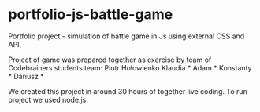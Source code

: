 # portfolio-js-battle-game
Portfolio project - simulation of battle game in Js using external CSS and API.


Project of game was prepared together as exercise by team of Codebrainers students team: 
Piotr Hołowienko
Klaudia *
Adam *
Konstanty *
Dariusz *

We created this project in around 30 hours of together live coding. To run project we used node.js.
